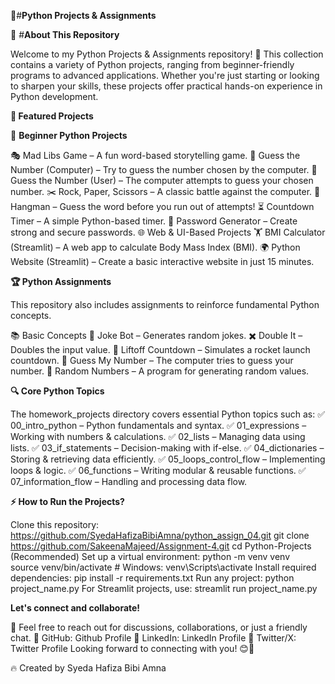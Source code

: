 

🚀#**Python Projects & Assignments**

🌟 #**About This Repository**

Welcome to my Python Projects & Assignments repository! 
🎯 This collection contains a variety of Python projects, ranging from beginner-friendly programs to advanced applications. Whether you're just starting or looking to sharpen your skills, these projects offer practical hands-on experience in Python development.

**📌 Featured Projects**

🔰 **Beginner Python Projects**

🎭 Mad Libs Game – A fun word-based storytelling game.
🔢 Guess the Number (Computer) – Try to guess the number chosen by the computer.
🤖 Guess the Number (User) – The computer attempts to guess your chosen number.
✂️ Rock, Paper, Scissors – A classic battle against the computer.
📝 Hangman – Guess the word before you run out of attempts!
⏳ Countdown Timer – A simple Python-based timer.
🔐 Password Generator – Create strong and secure passwords.
🌐 Web & UI-Based Projects
🏋️ BMI Calculator (Streamlit) – A web app to calculate Body Mass Index (BMI).
🌍 Python Website (Streamlit) – Create a basic interactive website in just 15 minutes.

**🏆 Python Assignments**

This repository also includes assignments to reinforce fundamental Python concepts.

📚 Basic Concepts
🤣 Joke Bot – Generates random jokes.
✖️ Double It – Doubles the input value.
🚀 Liftoff Countdown – Simulates a rocket launch countdown.
🎯 Guess My Number – The computer tries to guess your number.
🎲 Random Numbers – A program for generating random values.

**🔍 Core Python Topics**

The homework_projects directory covers essential Python topics such as:
✅ 00_intro_python – Python fundamentals and syntax.
✅ 01_expressions – Working with numbers & calculations.
✅ 02_lists – Managing data using lists.
✅ 03_if_statements – Decision-making with if-else.
✅ 04_dictionaries – Storing & retrieving data efficiently.
✅ 05_loops_control_flow – Implementing loops & logic.
✅ 06_functions – Writing modular & reusable functions.
✅ 07_information_flow – Handling and processing data flow.

**⚡ How to Run the Projects?**

Clone this repository: https://github.com/SyedaHafizaBibiAmna/python_assign_04.git
git clone https://github.com/SakeenaMajeed/Assignment-4.git
cd Python-Projects 
(Recommended) Set up a virtual environment:
python -m venv venv  
source venv/bin/activate  # Windows: venv\Scripts\activate 
Install required dependencies:
pip install -r requirements.txt 
Run any project:
python project_name.py 
For Streamlit projects, use:
streamlit run project_name.py 

**Let's connect and collaborate!**

🚀 Feel free to reach out for discussions, collaborations, or just a friendly chat.
🔹 GitHub: Github Profile
🔹 LinkedIn: LinkedIn Profile 
🔹 Twitter/X: Twitter Profile
Looking forward to connecting with you! 😊🚀

🔥 Created by Syeda Hafiza Bibi Amna

